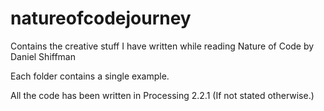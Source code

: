 # natureofcodejourney
Contains the creative stuff I have written while reading Nature of Code by Daniel Shiffman

Each folder contains a single example.

All the code has been written in Processing 2.2.1 (If not stated otherwise.)
